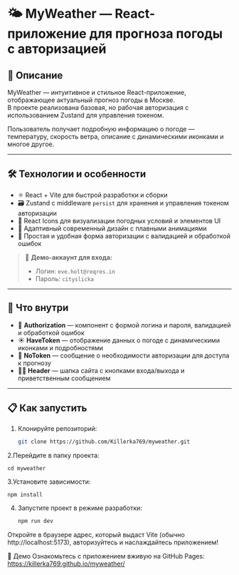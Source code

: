 # 🌤️ MyWeather — React-приложение для прогноза погоды с авторизацией

## 📖 Описание  
MyWeather — интуитивное и стильное React-приложение, отображающее актуальный прогноз погоды в Москве.  
В проекте реализована базовая, но рабочая авторизация с использованием Zustand для управления токеном.

Пользователь получает подробную информацию о погоде — температуру, скорость ветра, описание с динамическими иконками и многое другое.

---

## 🛠️ Технологии и особенности  
- ⚛️ React + Vite для быстрой разработки и сборки  
- 🗃️ Zustand с middleware `persist` для хранения и управления токеном авторизации  
- 🌈 React Icons для визуализации погодных условий и элементов UI  
- 📱 Адаптивный современный дизайн с плавными анимациями  
- 🔐 Простая и удобная форма авторизации с валидацией и обработкой ошибок

> 🔐 **Демо-аккаунт для входа:**  
> - Логин: `eve.holt@reqres.in`  
> - Пароль: `cityslicka`

---

## 🚀 Что внутри  
- 🔑 **Authorization** — компонент с формой логина и пароля, валидацией и обработкой ошибок  
- ☀️ **HaveToken** — отображение данных о погоде с динамическими иконками и подробностями  
- 🚫 **NoToken** — сообщение о необходимости авторизации для доступа к прогнозу  
- 🧑‍💻 **Header** — шапка сайта с кнопками входа/выхода и приветственным сообщением  

---

## 📋 Как запустить  
1. Клонируйте репозиторий:  
   ```bash
   git clone https://github.com/Killerka769/myweather.git
2.Перейдите в папку проекта:

    cd myweather
3.Установите зависимости:

    npm install
4. Запустите проект в режиме разработки:  
   ```bash
   npm run dev

Откройте в браузере адрес, который выдаст Vite (обычно http://localhost:5173), авторизуйтесь и наслаждайтесь приложением!

🔗 Демо
Ознакомьтесь с приложением вживую на GitHub Pages:
https://killerka769.github.io/myweather/
